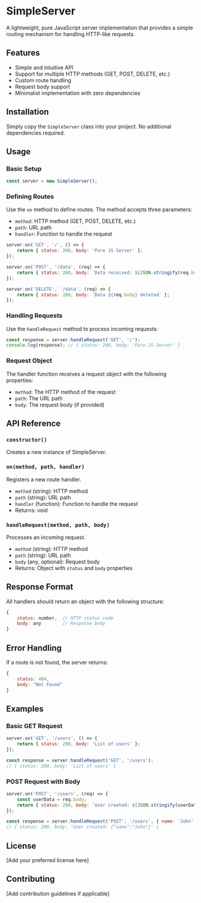 # SimpleServer

A lightweight, pure JavaScript server implementation that provides a simple routing mechanism for handling HTTP-like requests.

## Features

- Simple and intuitive API
- Support for multiple HTTP methods (GET, POST, DELETE, etc.)
- Custom route handling
- Request body support
- Minimalist implementation with zero dependencies

## Installation

Simply copy the `SimpleServer` class into your project. No additional dependencies required.

## Usage

### Basic Setup

```javascript
const server = new SimpleServer();
```

### Defining Routes

Use the `on` method to define routes. The method accepts three parameters:
- `method`: HTTP method (GET, POST, DELETE, etc.)
- `path`: URL path
- `handler`: Function to handle the request

```javascript
server.on('GET', '/', () => {
    return { status: 200, body: 'Pure JS Server' };
});

server.on('POST', '/data', (req) => {
    return { status: 200, body: `Data received: ${JSON.stringify(req.body)}` };
});

server.on('DELETE', '/data', (req) => {
    return { status: 200, body: `Data ${req.body} deleted` };
});
```

### Handling Requests

Use the `handleRequest` method to process incoming requests:

```javascript
const response = server.handleRequest('GET', '/');
console.log(response); // { status: 200, body: 'Pure JS Server' }
```

### Request Object

The handler function receives a request object with the following properties:
- `method`: The HTTP method of the request
- `path`: The URL path
- `body`: The request body (if provided)

## API Reference

### `constructor()`

Creates a new instance of SimpleServer.

### `on(method, path, handler)`

Registers a new route handler.

- `method` (string): HTTP method
- `path` (string): URL path
- `handler` (function): Function to handle the request
- Returns: void

### `handleRequest(method, path, body)`

Processes an incoming request.

- `method` (string): HTTP method
- `path` (string): URL path
- `body` (any, optional): Request body
- Returns: Object with `status` and `body` properties

## Response Format

All handlers should return an object with the following structure:
```javascript
{
    status: number,  // HTTP status code
    body: any        // Response body
}
```

## Error Handling

If a route is not found, the server returns:
```javascript
{
    status: 404,
    body: "Not Found"
}
```

## Examples

### Basic GET Request
```javascript
server.on('GET', '/users', () => {
    return { status: 200, body: 'List of users' };
});

const response = server.handleRequest('GET', '/users');
// { status: 200, body: 'List of users' }
```

### POST Request with Body
```javascript
server.on('POST', '/users', (req) => {
    const userData = req.body;
    return { status: 200, body: `User created: ${JSON.stringify(userData)}` };
});

const response = server.handleRequest('POST', '/users', { name: 'John' });
// { status: 200, body: 'User created: {"name":"John"}' }
```

## License

[Add your preferred license here]

## Contributing

[Add contribution guidelines if applicable]